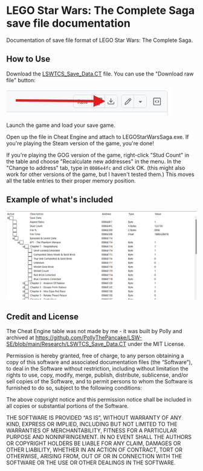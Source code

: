 # LEGO Star Wars: The Complete Saga save file documentation

Documentation of save file format of LEGO Star Wars: The Complete Saga.

## How to Use

Download the [LSWTCS_Save_Data.CT](./LSWTCS_Save_Data.CT) file. You can use the "Download raw file" button:

![Screenshot of "Download raw file" button](./download.png)

Launch the game and load your save game.

Open up the file in Cheat Engine and attach to LEGOStarWarsSaga.exe. If you're playing the Steam version of the game, you're done!

If you're playing the GOG version of the game, right-click "Stud Count" in the table and choose "Recalculate new addresses" in the menu. In the "Change to address" tab, type in `0086e4fc` and click OK. (this might also work for other versions of the game, but I haven't tested them.) This moves all the table entries to their proper memory position.

## Example of what's included

![Screenshot of Cheat Engine Table](./image.png)

## Credit and License

The Cheat Engine table was not made by me - it was built by Polly and archived at https://github.com/PollyThePancake/LSW-SE/blob/main/Research/LSWTCS_Save_Data.CT under the MIT License.

Permission is hereby granted, free of charge, to any person obtaining a copy of this software and associated documentation files (the “Software”), to deal in the Software without restriction, including without limitation the rights to use, copy, modify, merge, publish, distribute, sublicense, and/or sell copies of the Software, and to permit persons to whom the Software is furnished to do so, subject to the following conditions:

The above copyright notice and this permission notice shall be included in all copies or substantial portions of the Software.

THE SOFTWARE IS PROVIDED “AS IS”, WITHOUT WARRANTY OF ANY KIND, EXPRESS OR IMPLIED, INCLUDING BUT NOT LIMITED TO THE WARRANTIES OF MERCHANTABILITY, FITNESS FOR A PARTICULAR PURPOSE AND NONINFRINGEMENT. IN NO EVENT SHALL THE AUTHORS OR COPYRIGHT HOLDERS BE LIABLE FOR ANY CLAIM, DAMAGES OR OTHER LIABILITY, WHETHER IN AN ACTION OF CONTRACT, TORT OR OTHERWISE, ARISING FROM, OUT OF OR IN CONNECTION WITH THE SOFTWARE OR THE USE OR OTHER DEALINGS IN THE SOFTWARE.
